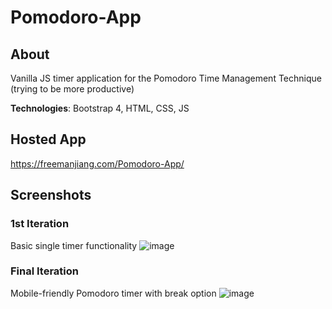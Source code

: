 # Pomodoro-App

## About
 Vanilla JS timer application for the Pomodoro Time Management Technique (trying to be more productive)
 
 **Technologies**: Bootstrap 4, HTML, CSS, JS

## Hosted App
https://freemanjiang.com/Pomodoro-App/

## Screenshots

### 1st Iteration
 Basic single timer functionality
![image](https://user-images.githubusercontent.com/56516912/120905848-f1a14d80-c622-11eb-8ca3-1f44957713fa.png)

### Final Iteration
Mobile-friendly Pomodoro timer with break option
![image](https://user-images.githubusercontent.com/56516912/120936608-aea0b200-c6d6-11eb-9a99-5e82b9a3e1f3.png)

